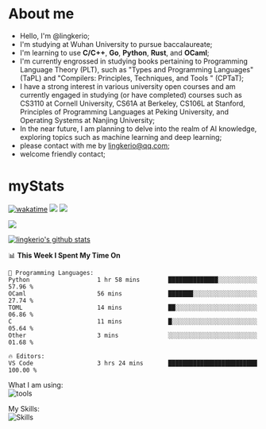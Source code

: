 # About me

- Hello, I'm @lingkerio; 
- I'm studying at Wuhan University to pursue baccalaureate;
- I'm learning to use **C/C++**, **Go**, **Python**, **Rust**, and **OCaml**;
- I'm currently engrossed in studying books pertaining to Programming Language Theory (PLT), such as "Types and Programming Languages" (TaPL) and "Compilers: Principles, Techniques, and Tools " (CPTaT);
- I have a strong interest in various university open courses and am currently engaged in studying (or have completed) courses such as CS3110 at Cornell University, CS61A at Berkeley, CS106L at Stanford, Principles of Programming Languages at Peking University, and Operating Systems at Nanjing University;
- In the near future, I am planning to delve into the realm of AI knowledge, exploring topics such as machine learning and deep learning;
- please contact with me by lingkerio@qq.com;
- welcome friendly contact;


# myStats
[![wakatime](https://wakatime.com/badge/user/91f23013-72dc-47fa-9246-c7f1d9e4561b.svg)](https://wakatime.com/@91f23013-72dc-47fa-9246-c7f1d9e4561b)
![](https://img.shields.io/endpoint?url=https://mycoding.sorux.cn/api/compat/shields/v1/lingkerio/interval:30_days&label=last%2030d)
![](https://mycoding.sorux.cn/api/badge/lingkerio/interval:today?label=today)

![](https://github-readme-stats.vercel.app/api/wakatime?username=lingkerio&api_domain=mycoding.sorux.cn&bg_color=1A202C&title_color=2F855A&icon_color=2F855A&text_color=ffffff&custom_title=Wakapi%20Total%20Stats&layout=compact)

[![lingkerio's github stats](https://github-readme-stats-sigma-five.vercel.app/api?username=lingkerio&count_private=true&show_icons=true&theme=radical "![lingkerio's github stats")](https://github.com/anuraghazra/github-readme-stats)

<!--[![Top Langs](https://github-readme-stats.vercel.app/api/top-langs/?username=lingkerio&layout=compact)](https://github.com/anuraghazra/github-readme-stats)-->

<!--START_SECTION:waka-->
📊 **This Week I Spent My Time On** 

```text
💬 Programming Languages: 
Python                   1 hr 58 mins        ██████████████░░░░░░░░░░░   57.96 % 
OCaml                    56 mins             ███████░░░░░░░░░░░░░░░░░░   27.74 % 
TOML                     14 mins             ██░░░░░░░░░░░░░░░░░░░░░░░   06.86 % 
C                        11 mins             █░░░░░░░░░░░░░░░░░░░░░░░░   05.64 % 
Other                    3 mins              ░░░░░░░░░░░░░░░░░░░░░░░░░   01.68 % 

🔥 Editors: 
VS Code                  3 hrs 24 mins       █████████████████████████   100.00 % 
```


<!--END_SECTION:waka-->

What I am using:  
![tools](https://skillicons.dev/icons?i=discord,twitter,linkedin,gitlab,git,github,neovim,vim,md,matlab,stackoverflow,visualstudio,vscode,pycharm)  


My Skills:  
![Skills](https://skillicons.dev/icons?i=bash,c,cpp,cmake,ocaml,docker,latex,md,go,html,codepen,java,linux,powershell,py,qt,regex,rust,php)  
